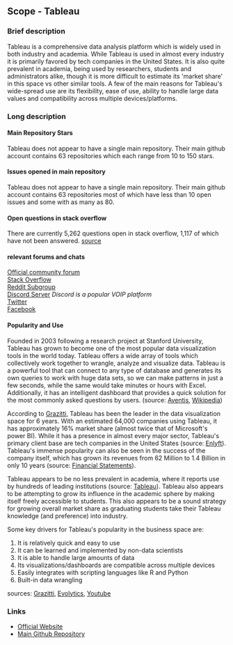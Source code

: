 
## Scope - Tableau
### Brief description

Tableau is a comprehensive data analysis platform which is widely used in both industry and academia. While Tableau is used in almost every industry it is primarily favored by tech companies in the United States. It is also quite prevalent in academia, being used by researchers, students and administrators alike, though it is more difficult to estimate its 'market share' in this space vs other similar tools. A few of the main reasons for Tableau's wide-spread use are its flexibility, ease of use, ability to handle large data values and compatibility across multiple devices/platforms.

### Long description

#### **Main Repository Stars**

Tableau does not appear to have a single main repository. Their main github account contains 63 repositories which each range from 10 to 150 stars.

#### **Issues opened in main repository** 

Tableau does not appear to have a single main repository. Their main github account contains 63 repositories most of which have less than 10 open issues and some with as many as 80.

#### **Open questions in stack overflow**

There are currently 5,262 questions open in stack overflow, 1,117 of which have not been answered. [source](https://stackoverflow.com/questions/tagged/tableau-api?sort=Newest&edited=true)

#### **relevant forums and chats**

[Official community forum](https://community.tableau.com/s/explore-forums?_ga=2.73428306.1161917213.1647040696-953200559.1647040696)  
[Stack Overflow](https://stackoverflow.com/questions/tagged/tableau-api?tab=Newest)  
[Reddit Subgroup](https://www.reddit.com/r/tableau/)  
[Discord Server](https://discord.gg/aQg4e7Z) *Discord is a popular VOIP platform*  
[Twitter](https://twitter.com/tableaupublic?lang=en)  
[Facebook](https://www.facebook.com/Tableau/)  

#### **Popularity and Use**

Founded in 2003 following a research project at Stanford University, Tableau has grown to become one of the most popular data visualization tools in the world today. Tableau offers a wide array of tools which collectively work together to wrangle, analyze and visualize data. Tableau is a powerful tool that can connect to any type of database and generates its own queries to work with huge data sets, so we can make patterns in just a few seconds, while the same would take minutes or hours with Excel. Additionally, it has an intelligent dashboard that provides a quick solution for the most commonly asked questions by users. (source: [Aventis](https://aventislearning.com/what-is-tableau/), [Wikipedia](https://en.wikipedia.org/wiki/Tableau_Software))

According to [Grazitti](https://www.grazitti.com/blog/top-5-reasons-why-tableau-is-leading-the-business-intelligence-industry/), Tableau has been the leader in the data visualization space for 6 years. With an estimated 64,000 companies using Tableau, it has approximately 16% market share (almost twice that of Microsoft's power BI). While it has a presence in almost every major sector, Tableau's primary client base are tech companies in the United States (source: [Enlyft](https://enlyft.com/tech/products/tableau)). Tableau's immense popularity can also be seen in the success of the company itself, which has grown its revenues from 62 Million to 1.4 Billion in only 10 years (source: [Financial Statements](https://www.macroaxis.com/financial-statements/DATA)).

Tableau appears to be no less prevalent in academia, where it reports use by hundreds of leading institutions (source: [Tableau](https://www.tableau.com/solutions/education-higher-ed-analytics#:~:text=In%20higher%20education%2C%20Tableau%20is,enrollment%2C%20achievement%2C%20and%20demographics.)). Tableau also appears to be attempting to grow its influence in the academic sphere by making itself freely accessible to students. This also appears to be a sound strategy for growing overall market share as graduating students take their Tableau knowledge (and preference) into industry.

Some key drivers for Tableau's popularity in the business space are:

1. It is relatively quick and easy to use
2. It can be learned and implemented by non-data scientists
3. It is able to handle large amounts of data
4. Its visualizations/dashboards are compatible across multiple devices
5. Easily integrates with scripting languages like R and Python
6. Built-in data wrangling

sources: [Grazitti](https://www.grazitti.com/blog/top-5-reasons-why-tableau-is-leading-the-business-intelligence-industry/), [Evolytics](https://evolytics.com/blog/5-reasons-your-company-needs-tableau/), [Youtube](https://www.youtube.com/watch?v=7Jl-RwkzqQ4)


### Links
* [Official Website](https://www.tableau.com/)
* [Main Github Repository](https://github.com/tableau)
